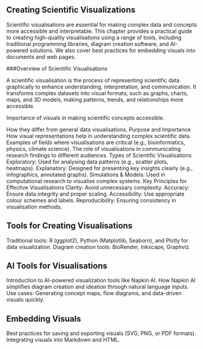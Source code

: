 ## Creating Scientific Visualizations

Scientific visualisations are essential for making complex data and concepts more accessible and interpretable. This chapter provides a practical guide to creating high-quality visualisations using a range of tools, including traditional programming libraries, diagram creation software, and AI-powered solutions. We also cover best practices for embedding visuals into documents and web pages.

###Overview of Scientific Visualisations

A scientific visualisation is the process of representing scientific data graphically to enhance understanding, interpretation, and communication. It transforms complex datasets into visual formats, such as graphs, charts, maps, and 3D models, making patterns, trends, and relationships more accessible.


Importance of visuals in making scientific concepts accessible.

How they differ from general data visualisations.
Purpose and Importance
How visual representations help in understanding complex scientific data.
Examples of fields where visualisations are critical (e.g., bioinformatics, physics, climate science).
The role of visualisations in communicating research findings to different audiences.
Types of Scientific Visualisations
Exploratory: Used for analysing data patterns (e.g., scatter plots, heatmaps).
Explanatory: Designed for presenting key insights clearly (e.g., infographics, annotated graphs).
Simulations & Models: Used in computational research to visualise complex systems.
Key Principles for Effective Visualisations
Clarity: Avoid unnecessary complexity.
Accuracy: Ensure data integrity and proper scaling.
Accessibility: Use appropriate colour schemes and labels.
Reproducibility: Ensuring consistency in visualisation methods.

## Tools for Creating Visualisations
Traditional tools: R (ggplot2), Python (Matplotlib, Seaborn), and Plotly for data visualization.
Diagram creation tools: BioRender, Inkscape, Graphviz.

## AI Tools for Visualisations

Introduction to AI-powered visualization tools like Napkin AI.
How Napkin AI simplifies diagram creation and ideation through natural language inputs.
Use cases: Generating concept maps, flow diagrams, and data-driven visuals quickly.

## Embedding Visuals

Best practices for saving and exporting visuals (SVG, PNG, or PDF formats).
Integrating visuals into Markdown and HTML.
